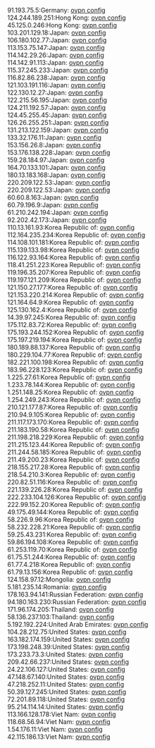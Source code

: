 91.193.75.5:Germany: [ovpn config](vpn/91_193_75_5.ovpn)  
124.244.189.251:Hong Kong: [ovpn config](vpn/124_244_189_251.ovpn)  
45.125.0.246:Hong Kong: [ovpn config](vpn/45_125_0_246.ovpn)  
103.201.129.18:Japan: [ovpn config](vpn/103_201_129_18.ovpn)  
106.180.102.77:Japan: [ovpn config](vpn/106_180_102_77.ovpn)  
113.153.75.147:Japan: [ovpn config](vpn/113_153_75_147.ovpn)  
114.142.29.26:Japan: [ovpn config](vpn/114_142_29_26.ovpn)  
114.142.91.113:Japan: [ovpn config](vpn/114_142_91_113.ovpn)  
115.37.245.233:Japan: [ovpn config](vpn/115_37_245_233.ovpn)  
116.82.86.238:Japan: [ovpn config](vpn/116_82_86_238.ovpn)  
121.103.191.116:Japan: [ovpn config](vpn/121_103_191_116.ovpn)  
122.130.12.27:Japan: [ovpn config](vpn/122_130_12_27.ovpn)  
122.215.56.195:Japan: [ovpn config](vpn/122_215_56_195.ovpn)  
124.211.192.57:Japan: [ovpn config](vpn/124_211_192_57.ovpn)  
124.45.255.45:Japan: [ovpn config](vpn/124_45_255_45.ovpn)  
126.26.255.251:Japan: [ovpn config](vpn/126_26_255_251.ovpn)  
131.213.122.159:Japan: [ovpn config](vpn/131_213_122_159.ovpn)  
133.32.176.11:Japan: [ovpn config](vpn/133_32_176_11.ovpn)  
153.156.26.8:Japan: [ovpn config](vpn/153_156_26_8.ovpn)  
153.176.138.228:Japan: [ovpn config](vpn/153_176_138_228.ovpn)  
159.28.184.97:Japan: [ovpn config](vpn/159_28_184_97.ovpn)  
164.70.133.101:Japan: [ovpn config](vpn/164_70_133_101.ovpn)  
180.13.183.168:Japan: [ovpn config](vpn/180_13_183_168.ovpn)  
220.209.122.53:Japan: [ovpn config](vpn/220_209_122_53.ovpn)  
220.209.122.53:Japan: [ovpn config](vpn/220_209_122_53.ovpn)  
60.60.8.163:Japan: [ovpn config](vpn/60_60_8_163.ovpn)  
60.79.196.9:Japan: [ovpn config](vpn/60_79_196_9.ovpn)  
61.210.242.194:Japan: [ovpn config](vpn/61_210_242_194.ovpn)  
92.202.42.173:Japan: [ovpn config](vpn/92_202_42_173.ovpn)  
110.13.161.93:Korea Republic of: [ovpn config](vpn/110_13_161_93.ovpn)  
112.164.235.234:Korea Republic of: [ovpn config](vpn/112_164_235_234.ovpn)  
114.108.101.181:Korea Republic of: [ovpn config](vpn/114_108_101_181.ovpn)  
115.139.133.98:Korea Republic of: [ovpn config](vpn/115_139_133_98.ovpn)  
116.122.93.164:Korea Republic of: [ovpn config](vpn/116_122_93_164.ovpn)  
118.41.251.223:Korea Republic of: [ovpn config](vpn/118_41_251_223.ovpn)  
119.196.35.207:Korea Republic of: [ovpn config](vpn/119_196_35_207.ovpn)  
119.197.121.209:Korea Republic of: [ovpn config](vpn/119_197_121_209.ovpn)  
121.150.27.177:Korea Republic of: [ovpn config](vpn/121_150_27_177.ovpn)  
121.153.220.214:Korea Republic of: [ovpn config](vpn/121_153_220_214.ovpn)  
121.164.64.9:Korea Republic of: [ovpn config](vpn/121_164_64_9.ovpn)  
125.130.162.4:Korea Republic of: [ovpn config](vpn/125_130_162_4.ovpn)  
14.39.97.245:Korea Republic of: [ovpn config](vpn/14_39_97_245.ovpn)  
175.112.83.72:Korea Republic of: [ovpn config](vpn/175_112_83_72.ovpn)  
175.193.244.152:Korea Republic of: [ovpn config](vpn/175_193_244_152.ovpn)  
175.197.219.194:Korea Republic of: [ovpn config](vpn/175_197_219_194.ovpn)  
180.189.88.137:Korea Republic of: [ovpn config](vpn/180_189_88_137.ovpn)  
180.229.104.77:Korea Republic of: [ovpn config](vpn/180_229_104_77.ovpn)  
182.221.100.198:Korea Republic of: [ovpn config](vpn/182_221_100_198.ovpn)  
183.96.228.123:Korea Republic of: [ovpn config](vpn/183_96_228_123.ovpn)  
1.225.27.61:Korea Republic of: [ovpn config](vpn/1_225_27_61.ovpn)  
1.233.78.144:Korea Republic of: [ovpn config](vpn/1_233_78_144.ovpn)  
1.251.148.25:Korea Republic of: [ovpn config](vpn/1_251_148_25.ovpn)  
1.254.249.243:Korea Republic of: [ovpn config](vpn/1_254_249_243.ovpn)  
210.121.177.87:Korea Republic of: [ovpn config](vpn/210_121_177_87.ovpn)  
210.94.9.105:Korea Republic of: [ovpn config](vpn/210_94_9_105.ovpn)  
211.117.173.170:Korea Republic of: [ovpn config](vpn/211_117_173_170.ovpn)  
211.183.190.58:Korea Republic of: [ovpn config](vpn/211_183_190_58.ovpn)  
211.198.218.229:Korea Republic of: [ovpn config](vpn/211_198_218_229.ovpn)  
211.215.123.44:Korea Republic of: [ovpn config](vpn/211_215_123_44.ovpn)  
211.244.58.185:Korea Republic of: [ovpn config](vpn/211_244_58_185.ovpn)  
211.49.200.23:Korea Republic of: [ovpn config](vpn/211_49_200_23.ovpn)  
218.155.217.28:Korea Republic of: [ovpn config](vpn/218_155_217_28.ovpn)  
218.54.210.3:Korea Republic of: [ovpn config](vpn/218_54_210_3.ovpn)  
220.82.51.116:Korea Republic of: [ovpn config](vpn/220_82_51_116.ovpn)  
221.139.226.28:Korea Republic of: [ovpn config](vpn/221_139_226_28.ovpn)  
222.233.104.126:Korea Republic of: [ovpn config](vpn/222_233_104_126.ovpn)  
222.99.152.20:Korea Republic of: [ovpn config](vpn/222_99_152_20.ovpn)  
49.175.49.144:Korea Republic of: [ovpn config](vpn/49_175_49_144.ovpn)  
58.226.9.96:Korea Republic of: [ovpn config](vpn/58_226_9_96.ovpn)  
58.232.228.21:Korea Republic of: [ovpn config](vpn/58_232_228_21.ovpn)  
59.25.43.231:Korea Republic of: [ovpn config](vpn/59_25_43_231.ovpn)  
59.86.194.108:Korea Republic of: [ovpn config](vpn/59_86_194_108.ovpn)  
61.253.119.70:Korea Republic of: [ovpn config](vpn/61_253_119_70.ovpn)  
61.75.51.244:Korea Republic of: [ovpn config](vpn/61_75_51_244.ovpn)  
61.77.4.218:Korea Republic of: [ovpn config](vpn/61_77_4_218.ovpn)  
61.79.13.156:Korea Republic of: [ovpn config](vpn/61_79_13_156.ovpn)  
124.158.97.12:Mongolia: [ovpn config](vpn/124_158_97_12.ovpn)  
5.181.235.14:Romania: [ovpn config](vpn/5_181_235_14.ovpn)  
178.163.94.141:Russian Federation: [ovpn config](vpn/178_163_94_141.ovpn)  
94.180.163.230:Russian Federation: [ovpn config](vpn/94_180_163_230.ovpn)  
171.96.174.205:Thailand: [ovpn config](vpn/171_96_174_205.ovpn)  
58.136.237.103:Thailand: [ovpn config](vpn/58_136_237_103.ovpn)  
5.192.192.224:United Arab Emirates: [ovpn config](vpn/5_192_192_224.ovpn)  
104.28.212.75:United States: [ovpn config](vpn/104_28_212_75.ovpn)  
163.182.174.159:United States: [ovpn config](vpn/163_182_174_159.ovpn)  
173.198.248.39:United States: [ovpn config](vpn/173_198_248_39.ovpn)  
173.233.73.3:United States: [ovpn config](vpn/173_233_73_3.ovpn)  
209.42.66.237:United States: [ovpn config](vpn/209_42_66_237.ovpn)  
24.22.106.127:United States: [ovpn config](vpn/24_22_106_127.ovpn)  
47.148.67.140:United States: [ovpn config](vpn/47_148_67_140.ovpn)  
47.218.252.11:United States: [ovpn config](vpn/47_218_252_11.ovpn)  
50.39.127.245:United States: [ovpn config](vpn/50_39_127_245.ovpn)  
72.201.89.118:United States: [ovpn config](vpn/72_201_89_118.ovpn)  
95.214.114.14:United States: [ovpn config](vpn/95_214_114_14.ovpn)  
113.166.128.178:Viet Nam: [ovpn config](vpn/113_166_128_178.ovpn)  
118.68.56.94:Viet Nam: [ovpn config](vpn/118_68_56_94.ovpn)  
1.54.176.11:Viet Nam: [ovpn config](vpn/1_54_176_11.ovpn)  
42.115.186.13:Viet Nam: [ovpn config](vpn/42_115_186_13.ovpn)  

